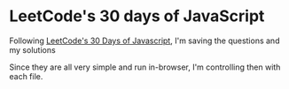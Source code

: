 # LeetCode's 30 days of JavaScript

Following [LeetCode's 30 Days of Javascript](https://leetcode.com/studyplan/30-days-of-javascript/), I'm saving the questions and my solutions

Since they are all very simple and run in-browser, I'm controlling then with each file.
